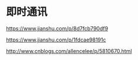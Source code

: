 # 即时通讯
https://www.jianshu.com/p/8d7fcb790df9

https://www.jianshu.com/p/1fdcae98191c

http://www.cnblogs.com/allencelee/p/5810670.html
